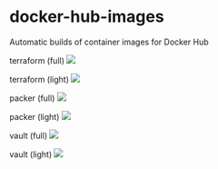 # docker-hub-images
Automatic builds of container images for Docker Hub

terraform (full) [![](https://badge.imagelayers.io/timfallmk/terraform:latest.svg)](https://imagelayers.io/?images=timfallmk/terraform:latest 'Get your own badge on imagelayers.io')

terraform (light)
[![](https://badge.imagelayers.io/timfallmk/terraform:light.svg)](https://imagelayers.io/?images=timfallmk/terraform:light 'Get your own badge on imagelayers.io')

packer (full)
[![](https://badge.imagelayers.io/timfallmk/packer-auto:build.svg)](https://imagelayers.io/?images=timfallmk/packer-auto:build 'Get your own badge on imagelayers.io')

packer (light)
[![](https://badge.imagelayers.io/timfallmk/packer-auto:light.svg)](https://imagelayers.io/?images=timfallmk/packer-auto:light 'Get your own badge on imagelayers.io')

vault (full)
[![](https://badge.imagelayers.io/hashicorp/vault:latest.svg)](https://imagelayers.io/?images=hashicorp/vault:latest 'Get your own badge on imagelayers.io')

vault (light)
[![](https://badge.imagelayers.io/hashicorp/vault:light.svg)](https://imagelayers.io/?images=hashicorp/vault:light 'Get your own badge on imagelayers.io')
